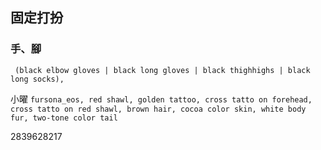 ## 固定打扮

### 手、腳
` (black elbow gloves | black long gloves | black thighhighs | black long socks),`

小曜
`fursona_eos, red shawl, golden tattoo, cross tatto on forehead, cross tatto on red shawl, brown hair, cocoa color skin, white body fur, two-tone color tail`

2839628217
